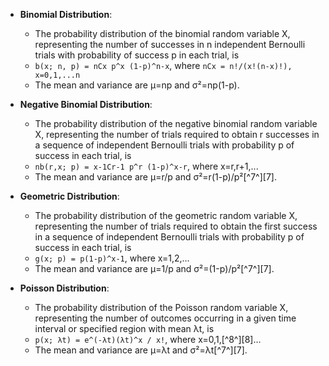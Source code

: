 - **Binomial Distribution**:

  - The probability distribution of the binomial random variable X, representing the number of successes in n independent Bernoulli trials with probability of success p in each trial, is
  - `b(x; n, p) = nCx p^x (1-p)^n-x`, where `nCx = n!/(x!(n-x)!), x=0,1,...n`
  - The mean and variance are μ=np and σ²=np(1-p).

- **Negative Binomial Distribution**:

  - The probability distribution of the negative binomial random variable X, representing the number of trials required to obtain r successes in a sequence of independent Bernoulli trials with probability p of success in each trial, is
  - `nb(r,x; p) = x-1Cr-1 p^r (1-p)^x-r`, where x=r,r+1,...
  - The mean and variance are μ=r/p and σ²=r(1-p)/p²[^7^][7].

- **Geometric Distribution**:

  - The probability distribution of the geometric random variable X, representing the number of trials required to obtain the first success in a sequence of independent Bernoulli trials with probability p of success in each trial, is
  - `g(x; p) = p(1-p)^x-1`, where x=1,2,...
  - The mean and variance are μ=1/p and σ²=(1-p)/p²[^7^][7].

- **Poisson Distribution**:
  - The probability distribution of the Poisson random variable X, representing the number of outcomes occurring in a given time interval or specified region with mean λt, is
  - `p(x; λt) = e^(-λt)(λt)^x / x!`, where x=0,1,[^8^][8]...
  - The mean and variance are μ=λt and σ²=λt[^7^][7].
